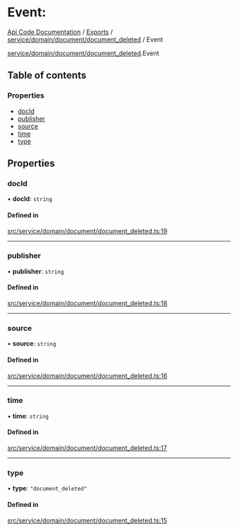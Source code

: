 # Event: 
 
[Api Code Documentation](../README.md) / [Exports](../modules.md) / [service/domain/document/document\_deleted](../modules/service_domain_document_document_deleted.md) / Event

[service/domain/document/document\_deleted](../modules/service_domain_document_document_deleted.md).Event

## Table of contents

### Properties

- [docId](service_domain_document_document_deleted.Event.md#docid)
- [publisher](service_domain_document_document_deleted.Event.md#publisher)
- [source](service_domain_document_document_deleted.Event.md#source)
- [time](service_domain_document_document_deleted.Event.md#time)
- [type](service_domain_document_document_deleted.Event.md#type)

## Properties

### docId

• **docId**: `string`

#### Defined in

[src/service/domain/document/document_deleted.ts:19](https://github.com/openkfw/TruBudget/blob/3cf6626/api/src/service/domain/document/document_deleted.ts#L19)

___

### publisher

• **publisher**: `string`

#### Defined in

[src/service/domain/document/document_deleted.ts:18](https://github.com/openkfw/TruBudget/blob/3cf6626/api/src/service/domain/document/document_deleted.ts#L18)

___

### source

• **source**: `string`

#### Defined in

[src/service/domain/document/document_deleted.ts:16](https://github.com/openkfw/TruBudget/blob/3cf6626/api/src/service/domain/document/document_deleted.ts#L16)

___

### time

• **time**: `string`

#### Defined in

[src/service/domain/document/document_deleted.ts:17](https://github.com/openkfw/TruBudget/blob/3cf6626/api/src/service/domain/document/document_deleted.ts#L17)

___

### type

• **type**: ``"document_deleted"``

#### Defined in

[src/service/domain/document/document_deleted.ts:15](https://github.com/openkfw/TruBudget/blob/3cf6626/api/src/service/domain/document/document_deleted.ts#L15)
